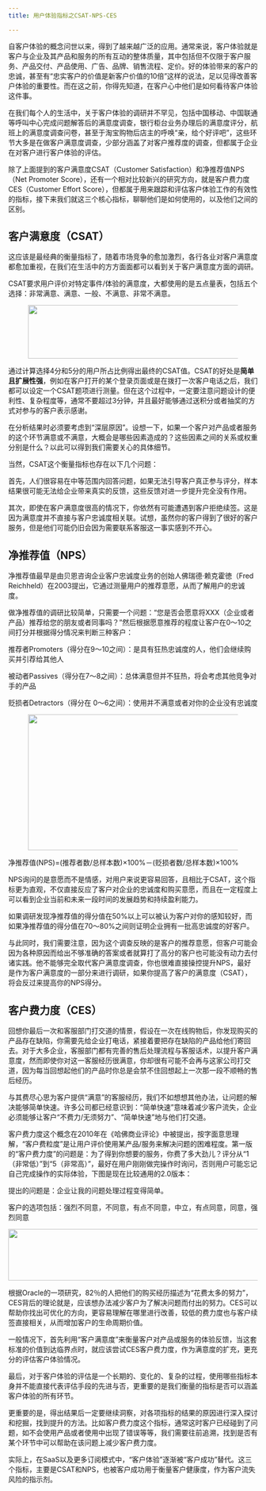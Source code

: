 ```yaml
---
title: 用户体验指标之CSAT-NPS-CES

---
```

自客户体验的概念问世以来，得到了越来越广泛的应用。通常来说，客户体验就是客户与企业及其产品和服务的所有互动的整体质量，其中包括但不仅限于客户服务、产品交付、产品使用、广告、品牌、销售流程、定价。好的体验带来的客户的忠诚，甚至有“忠实客户的价值是新客户价值的10倍”这样的说法，足以见得改善客户体验的重要性。而在这之前，你得先知道，在客户心中他们是如何看待客户体验这件事。

在我们每个人的生活中，关于客户体验的调研并不罕见，包括中国移动、中国联通等呼叫中心完成问题解答后的满意度调查，银行柜台业务办理后的满意度评分，航班上的满意度调查问卷，甚至于淘宝购物后店主的呼唤“亲，给个好评吧”，这些环节大多是在做客户满意度调查，少部分涵盖了对客户推荐度的调查，但都属于企业在对客户进行客户体验的评估。

除了上面提到的客户满意度CSAT（Customer Satisfaction）和净推荐值NPS（Net Promoter Score），还有一个相对比较新兴的研究方向，就是客户费力度CES（Customer Effort Score），但都属于用来跟踪和评估客户体验工作的有效性的指标，接下来我们就这三个核心指标，聊聊他们是如何使用的，以及他们之间的区别。

## **客户满意度（CSAT）**

这应该是最经典的衡量指标了，随着市场竞争的愈加激烈，各行各业对客户满意度都愈加重视，在我们在生活中的方方面面都可以看到关于客户满意度方面的调研。

CSAT要求用户评价对特定事件/体验的满意度，大都使用的是五点量表，包括五个选择：非常满意、满意、一般、不满意、非常不满意。<figure>

<p id="MIvHBFx">
  <img loading="lazy" width="640" height="108" class="alignnone size-full wp-image-6801 shadow" src="https://haomou.oss-cn-beijing.aliyuncs.com/upload/2021/05/img_60a686f265cc1.png?x-oss-process=image/quality,q_10/resize,m_lfit,w_200" data-src="https://haomou.oss-cn-beijing.aliyuncs.com/upload/2021/05/img_60a686f265cc1.png?x-oss-process=image/format,webp" alt="" srcset="https://haomou.oss-cn-beijing.aliyuncs.com/upload/2021/05/img_60a686f265cc1.png?x-oss-process=image/format,webp 640w, https://haomou.oss-cn-beijing.aliyuncs.com/upload/2021/05/img_60a686f265cc1.png?x-oss-process=image/quality,q_50/resize,m_fill,w_300,h_51/format,webp 300w" sizes="(max-width: 640px) 100vw, 640px" />
</p></figure>

通过计算选择4分和5分的用户所占比例得出最终的CSAT值。CSAT的好处是**简单且扩展性强**，例如在客户打开的某个登录页面或是在拨打一次客户电话之后，我们都可以设定一个CSAT题项进行测量。但在这个过程中，一定要注意问题设计的便利性、复杂程度等，通常不要超过3分钟，并且最好能够通过送积分或者抽奖的方式对参与的客户表示感谢。

在分析结果时必须要考虑到“深层原因”。设想一下，如果一个客户对产品或者服务的这个环节满意或不满意，大概会是哪些因素造成的？这些因素之间的关系或权重分别是什么？以此可以得到我们需要关心的具体细节。

当然，CSAT这个衡量指标也存在以下几个问题：

首先，人们很容易在中等范围内回答问题，如果无法引导客户真正参与评分，样本结果很可能无法给企业带来真实的反馈，这些反馈对进一步提升完全没有作用。

其次，即使在客户满意度很高的情况下，你依然有可能遭遇到客户拒绝续签。这是因为满意度并不直接与客户忠诚度相关联。试想，虽然你的客户得到了很好的客户服务，但是他们可能仍旧会因为需要联系客服这一事实感到不开心。

## **净推荐值（NPS）**

净推荐值最早是由贝恩咨询企业客户忠诚度业务的创始人佛瑞德·赖克霍徳（Fred Reichheld）在2003提出，它通过测量用户的推荐意愿，从而了解用户的忠诚度。

做净推荐值的调研比较简单，只需要一个问题：“您是否会愿意将XXX（企业或者产品）推荐给您的朋友或者同事吗？”然后根据愿意推荐的程度让客户在0～10之间打分并根据得分情况来判断三种客户：

推荐者Promoters（得分在9～10之间）：是具有狂热忠诚度的人，他们会继续购买并引荐给其他人

被动者Passives（得分在7～8之间）：总体满意但并不狂热，将会考虑其他竞争对手的产品

贬损者Detractors（得分在 0～6之间）：使用并不满意或者对你的企业没有忠诚度<figure>

<p id="THTxQtL">
  <img loading="lazy" width="640" height="274" class="alignnone size-full wp-image-6802 shadow" src="https://haomou.oss-cn-beijing.aliyuncs.com/upload/2021/05/img_60a686f9d55ab.png?x-oss-process=image/quality,q_10/resize,m_lfit,w_200" data-src="https://haomou.oss-cn-beijing.aliyuncs.com/upload/2021/05/img_60a686f9d55ab.png?x-oss-process=image/format,webp" alt="" srcset="https://haomou.oss-cn-beijing.aliyuncs.com/upload/2021/05/img_60a686f9d55ab.png?x-oss-process=image/format,webp 640w, https://haomou.oss-cn-beijing.aliyuncs.com/upload/2021/05/img_60a686f9d55ab.png?x-oss-process=image/quality,q_50/resize,m_fill,w_300,h_128/format,webp 300w" sizes="(max-width: 640px) 100vw, 640px" />
</p></figure>

净推荐值(NPS)=(推荐者数/总样本数)×100%－(贬损者数/总样本数)×100%

NPS询问的是意愿而不是情感，对用户来说更容易回答，且相比于CSAT，这个指标更为直观，不仅直接反应了客户对企业的忠诚度和购买意愿，而且在一定程度上可以看到企业当前和未来一段时间的发展趋势和持续盈利能力。

如果调研发现净推荐值的得分值在50%以上可以被认为客户对你的感知较好，而如果净推荐值的得分值在70～80%之间则证明企业拥有一批高忠诚度的好客户。

与此同时，我们需要注意，因为这个调查反映的是客户的推荐意愿，但客户可能会因为各种原因而给出不够准确的答案或者就算打了高分的客户也可能没有动力去付诸实践。他不能够完全取代客户满意度调查，你也很难直接操控提升NPS，最好是作为客户满意度的一部分来进行调研，如果你提高了客户的满意度（CSAT），将会反过来提高你的NPS得分。

## **客户费力度（CES）**

回想你最后一次和客服部门打交道的情景，假设在一次在线购物后，你发现购买的产品存在缺陷，你需要先给企业打电话，紧接着要把存在缺陷的产品给他们寄回去。对于大多企业，客服部门都有完善的售后处理流程与客服话术，以提升客户满意度，然而即使你对这一客服经历很满意，你却很有可能不会再与这家公司打交道，因为每当回想起他们的产品时你总是会禁不住回想起上一次那一段不顺畅的售后经历。

与其费尽心思为客户提供“满意”的客服经历，我们不如想想其他办法，让问题的解决能够简单快速。许多公司都已经意识到：“简单快速”意味着减少客户流失，企业必须能够让客户“不费力/无须努力”、“简单快速”地与他们打交道。

客户费力度这个概念在2010年在《哈佛商业评论》中被提出，按字面意思理解，“客户费粒度”是让用户评价使用某产品/服务来解决问题的困难程度。第一版的“客户费力度”的问题是：为了得到你想要的服务，你费了多大劲儿？评分从“1（非常低）”到“5（非常高）”，最好在用户刚刚做完操作时询问，否则用户可能忘记自己完成操作的实际体验，下图是现在比较通用的2.0版本：

提出的问题是：企业让我的问题处理过程变得简单。

客户的选项包括：强烈不同意，不同意，有点不同意，中立，有点同意，同意，强烈同意

<p id="BpBCQZs">
  <img loading="lazy" width="640" height="104" class="alignnone size-full wp-image-6803 shadow" src="https://haomou.oss-cn-beijing.aliyuncs.com/upload/2021/05/img_60a68702f1533.png?x-oss-process=image/quality,q_10/resize,m_lfit,w_200" data-src="https://haomou.oss-cn-beijing.aliyuncs.com/upload/2021/05/img_60a68702f1533.png?x-oss-process=image/format,webp" alt="" srcset="https://haomou.oss-cn-beijing.aliyuncs.com/upload/2021/05/img_60a68702f1533.png?x-oss-process=image/format,webp 640w, https://haomou.oss-cn-beijing.aliyuncs.com/upload/2021/05/img_60a68702f1533.png?x-oss-process=image/quality,q_50/resize,m_fill,w_300,h_49/format,webp 300w" sizes="(max-width: 640px) 100vw, 640px" />
</p>

根据Oracle的一项研究，82％的人把他们的购买经历描述为“花费太多的努力”，CES背后的理论就是，应该想办法减少客户为了解决问题而付出的努力。CES可以帮助你找出可优化的方向，更容易理解在哪里进行改善，较低的费力度也与客户续签直接相关，从而增加客户的生命周期价值。

一般情况下，首先利用“客户满意度”来衡量客户对产品或服务的体验反馈，当这套标准的价值到达临界点时，就应该尝试CES客户费力度，作为满意度的扩充，更充分的评估客户体验情况。

最后，对于客户体验的评估是一个长期的、变化的、复杂的过程，使用哪些指标本身并不能直接代表评估手段的先进与否，更重要的是我们衡量的指标是否可以涵盖客户体验的所有环节。

更重要的是，得出结果后一定要继续洞察，对各项指标的结果的原因进行深入探讨和挖掘，找到提升的方法。比如客户费力度这个指标，通常这时客户已经碰到了问题，如不会使用产品或者使用中出现了错误等等，我们需要往前追溯，找到是否有某个环节中可以帮助在该问题上减少客户费力度。

实际上，在SaaS以及更多订阅模式中，“客户体验”逐渐被“客户成功”替代。这三个指标，主要是CSAT和NPS，也被客户成功用于衡量客户健康度，作为客户流失风险的指示剂。
